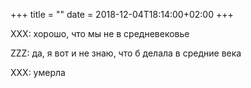 +++
title = ""
date = 2018-12-04T18:14:00+02:00
+++

XXX: хорошо, что мы не в средневековье


ZZZ: да, я вот и не знаю, что б делала в средние века


XXX: умерла


